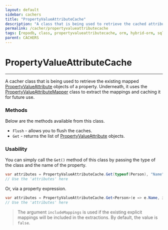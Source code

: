 ```yaml
---
layout: default
sidebar: cachers
title: "PropertyValueAttributeCache"
description: "A class that is being used to retrieve the cached attributes of the property."
permalink: /cacher/propertyvalueattributecache
tags: [repodb, class, propertyvalueattributecache, orm, hybrid-orm, sqlserver, sqlite, mysql, postgresql]
parent: CACHERS
---
```


# PropertyValueAttributeCache

---

A cacher class that is being used to retrieve the existing mapped [PropertyValueAttribute](/attribute/propertyvalueattribute) objects of a property. Underneath, it uses the [PropertyValueAttributeMapper](/mapper/propertyvalueattributemapper) class to extract the mappings and caching it for future use.

### Methods

Below are the methods available from this class.

- `Flush` - allows you to flush the caches.
- `Get` - returns the list of [PropertyValueAttribute](/attribute/propertyvalueattribute) objects.

### Usability

You can simply call the `Get()` method of this class by passing the type of the class and the name of the property.

```csharp
var attributes = PropertyValueAttributeCache.Get(typeof(Person), "Name", includeMappings: true);
// Use the 'attributes' here
```

Or, via a property expression.

```csharp
var attributes = PropertyValueAttributeCache.Get<Person>(e => e.Name, includeMappings: true);
// Use the 'attributes' here
```

> The argument `includeMappings` is used if the existing explicit mappings will be included in the extractions. By default, the value is `false`.